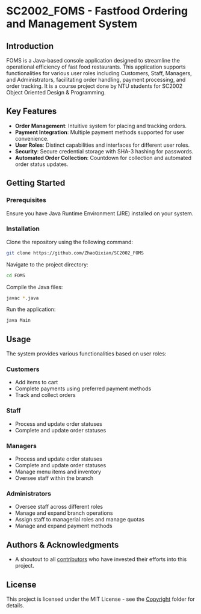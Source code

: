 # SC2002_FOMS - Fastfood Ordering and Management System

## Introduction

FOMS is a Java-based console application designed to streamline the operational efficiency of fast food restaurants. This application supports functionalities for various user roles including Customers, Staff, Managers, and Administrators, facilitating order handling, payment processing, and order tracking. It is a course project done by NTU students for SC2002 Object Oriented Design & Programming.

## Key Features

- **Order Management**: Intuitive system for placing and tracking orders.
- **Payment Integration**: Multiple payment methods supported for user convenience.
- **User Roles**: Distinct capabilities and interfaces for different user roles.
- **Security**: Secure credential storage with SHA-3 hashing for passwords.
- **Automated Order Collection**: Countdown for collection and automated order status updates.

## Getting Started

### Prerequisites

Ensure you have Java Runtime Environment (JRE) installed on your system.

### Installation

Clone the repository using the following command:
```sh
git clone https://github.com/ZhaoQixian/SC2002_FOMS
```

Navigate to the project directory:
```sh
cd FOMS
```

Compile the Java files:
```sh
javac *.java
```

Run the application:
```sh
java Main
```

## Usage

The system provides various functionalities based on user roles:

### Customers

- Add items to cart
- Complete payments using preferred payment methods
- Track and collect orders

### Staff  

- Process and update order statuses
- Complete and update order statuses

### Managers

- Process and update order statuses
- Complete and update order statuses
- Manage menu items and inventory
- Oversee staff within the branch

### Administrators

- Oversee staff across different roles
- Manage and expand branch operations
- Assign staff to managerial roles and manage quotas
- Manage and expand payment methods

## Authors & Acknowledgments

- A shoutout to all [contributors](https://github.com/ZhaoQixian,https://github.com/ZhaoQixian) who have invested their efforts into this project.

## License

This project is licensed under the MIT License - see the [Copyright](https://github.com/ZhaoQixian/SC2002_FOMS/tree/main/Copyright) folder for details.
